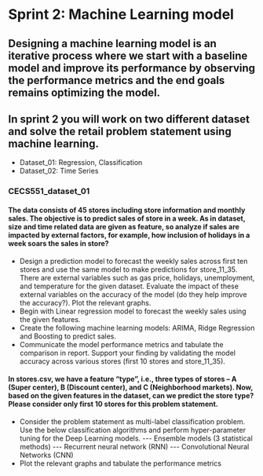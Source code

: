 # Sprint 2: Machine Learning model

## Designing a machine learning model is an iterative process where we start with a baseline model and improve its performance by observing the performance metrics and the end goals remains optimizing the model. 
## In sprint 2 you will work on two different dataset and solve the retail problem statement using machine learning.
- Dataset_01: Regression, Classification 
- Dataset_02: Time Series

### CECS551_dataset_01

#### The data consists of 45 stores including store information and monthly sales. The objective is to predict sales of store in a week. As in dataset, size and time related data are given as feature, so analyze if sales are impacted by external factors, for example, how inclusion of holidays in a week soars the sales in store?
- Design a prediction model to forecast the weekly sales across first ten stores and use the same model to make predictions for store_11_35. There are external variables such as gas price, holidays, unemployment, and temperature for the given dataset. Evaluate the impact of these external variables on the accuracy of the model (do they help improve the accuracy?). Plot the relevant graphs. 
- Begin with Linear regression model to forecast the weekly sales using the given features.
- Create the following machine learning models: ARIMA, Ridge Regression and Boosting to predict sales.
- Communicate the model performance metrics and tabulate the comparison in report. Support your finding by validating the model accuracy across various stores (first 10 stores and store_11_35).

#### In stores.csv, we have a feature “type”, i.e., three types of stores – A (Super center), B (Discount center), and C (Neighborhood markets). Now, based on the given features in the dataset, can we predict the store type? Please consider only first 10 stores for this problem statement. 
- Consider the problem statement as multi-label classification problem. Use the below classification algorithms and perform hyper-parameter tuning for the Deep Learning models. 
--- Ensemble models (3 statistical methods)
--- Recurrent neural network (RNN)
--- Convolutional Neural Networks (CNN)
- Plot the relevant graphs and tabulate the performance metrics
